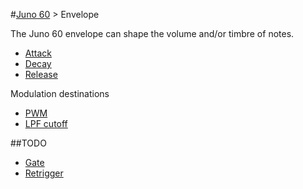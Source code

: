 #[Juno 60](../../) > Envelope

The Juno 60 envelope can shape the volume and/or timbre of notes.

* [Attack](./Attack/)
* [Decay](./Decay/)
* [Release](./Release/)

Modulation destinations
* [PWM](./PWM/)
* [LPF cutoff](./LPF/)

##TODO
* [Gate](./Gate/)
* [Retrigger](./Retrigger/)
